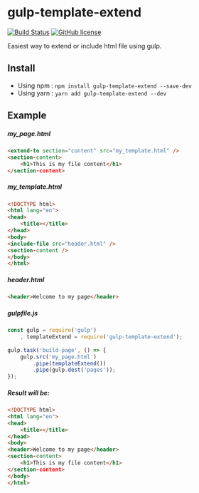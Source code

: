 # gulp-template-extend
[![Build Status](https://travis-ci.org/yusrilhs/gulp-template-extend.svg?branch=master)](https://travis-ci.org/yusrilhs/gulp-template-extend)
[![GitHub license](https://img.shields.io/github/license/yusrilhs/gulp-template-extend.svg)](https://github.com/yusrilhs/gulp-template-extend/blob/master/LICENSE)

Easiest way to extend or include html file using gulp.

## Install 
* Using npm : `npm install gulp-template-extend --save-dev`
* Using yarn : `yarn add gulp-template-extend --dev`

## Example
##### my_page.html
```html
<extend-to section="content" src="my_template.html" />
<section-content>
    <h1>This is my file content</h1>
</section-content>
```
##### my_template.html
```html
<!DOCTYPE html>
<html lang="en">
<head>
    <title></title>
</head>
<body>
<include-file src="header.html" />
<section-content />
</body>
</html>
```

##### header.html
```html
<header>Welcome to my page</header>
```

##### gulpfile.js
```js
const gulp = require('gulp')
    , templateExtend = require('gulp-template-extend');
    
gulp.task('build-page', () => {
    gulp.src('my_page.html')
        .pipe(templateExtend())
        .pipe(gulp.dest('pages'));
});
```

##### Result will be:
```html
<!DOCTYPE html>
<html lang="en">
<head>
    <title></title>
</head>
<body>
<header>Welcome to my page</header>
<section-content>
    <h1>This is my file content</h1>
</section-content>
</body>
</html>
```

